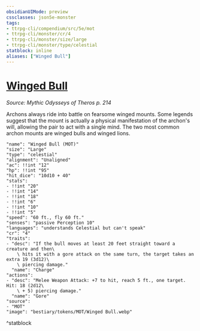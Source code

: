 ```yaml
---
obsidianUIMode: preview
cssclasses: json5e-monster
tags:
- ttrpg-cli/compendium/src/5e/mot
- ttrpg-cli/monster/cr/4
- ttrpg-cli/monster/size/large
- ttrpg-cli/monster/type/celestial
statblock: inline
aliases: ["Winged Bull"]
---
```

# [Winged Bull](3-Compendium\CLI\bestiary\celestial/winged-bull-mot.md)
*Source: Mythic Odysseys of Theros p. 214*  

Archons always ride into battle on fearsome winged mounts. Some legends suggest that the mount is actually a physical manifestation of the archon's will, allowing the pair to act with a single mind. The two most common archon mounts are winged bulls and winged lions.

```statblock
"name": "Winged Bull (MOT)"
"size": "Large"
"type": "celestial"
"alignment": "Unaligned"
"ac": !!int "12"
"hp": !!int "95"
"hit_dice": "10d10 + 40"
"stats":
- !!int "20"
- !!int "14"
- !!int "18"
- !!int "6"
- !!int "10"
- !!int "5"
"speed": "60 ft., fly 60 ft."
"senses": "passive Perception 10"
"languages": "understands Celestial but can't speak"
"cr": "4"
"traits":
- "desc": "If the bull moves at least 20 feet straight toward a creature and then\
    \ hits it with a gore attack on the same turn, the target takes an extra 19 (3d12)\
    \ piercing damage."
  "name": "Charge"
"actions":
- "desc": "Melee Weapon Attack: +7 to hit, reach 5 ft., one target. Hit: 18 (2d12\
    \ + 5) piercing damage."
  "name": "Gore"
"source":
- "MOT"
"image": "bestiary/tokens/MOT/Winged Bull.webp"
```
^statblock